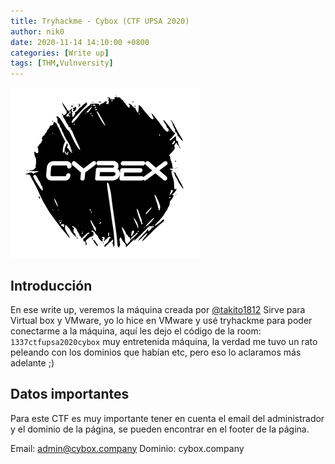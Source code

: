 ```yaml
---
title: Tryhackme - Cybox (CTF UPSA 2020)
author: nik0
date: 2020-11-14 14:10:00 +0800
categories: [Write up]
tags: [THM,Vulnversity]
---
```

![CYBEX](/assets/img/sample/cybox/CYBEX.png)

## Introducción

En ese write up, veremos la máquina creada por [@takito1812](https://twitter.com/takito1812?s=20) Sirve para Virtual box y VMware, yo lo hice en VMware y usé tryhackme para poder conectarme a la máquina, aquí les dejo el código de la room: ```1337ctfupsa2020cybox``` muy entretenida máquina, la verdad me tuvo un rato peleando con los dominios que habían etc, pero eso lo aclaramos más adelante ;)


## Datos importantes

Para este CTF es muy importante tener en cuenta el email del administrador y el dominio de la página, se pueden encontrar en el footer de la página.

Email: admin@cybox.company
Dominio: cybox.company

